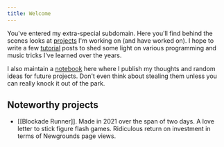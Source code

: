 ```yaml
---
title: Welcome
---
```

You've entered my extra-special subdomain. Here you'll find behind the scenes looks at [projects](/Projects) I'm working on (and have worked on). I hope to write a few [tutorial](/Tutorials) posts to shed some light on various programming and music tricks I've learned over the years.

I also maintain a [notebook](/Notes) here where I publish my thoughts and random ideas for future projects. Don't even think about stealing them unless you can really knock it out of the park.
## Noteworthy projects
* [[Blockade Runner]]. Made in 2021 over the span of two days. A love letter to stick figure flash games. Ridiculous return on investment in terms of Newgrounds page views.